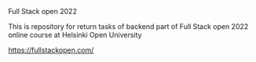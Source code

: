Full Stack open 2022

This is repository for return tasks of backend part of Full Stack open 2022 online course at Helsinki Open University

https://fullstackopen.com/
